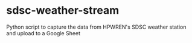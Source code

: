 # sdsc-weather-stream
Python script to capture the data from HPWREN's SDSC weather station and upload to a Google Sheet
